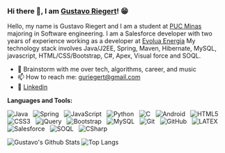 ### Hi there 👋, I am [Gustavo Riegert]()! 😁

Hello, my name is Gustavo Riegert and I am a student at [PUC Minas]([https://eecs.oregonstate.edu/](https://www.pucminas.br/destaques/Paginas/default.aspx?utm_source=google&utm_medium=cpc&utm_campaign=institucional&utm_content=geral&gad_source=1&gclid=CjwKCAjwt-OwBhBnEiwAgwzrUo0lhD5GfgIUVPsiV8gyQkLt8_pp_DoQEfHLINGjppZk-Ag3sqfzoBoC5bYQAvD_BwE)) majoring in Software engineering. I am a Salesforce developer with two years of experience working as a developer at [Evolua Energia](https://evoluaenergia.com.br/) My technology stack involves Java/J2EE, Spring, Maven, Hibernate, MySQL, javascript, HTML/CSS/Bootstrap, C#, Apex, Visual force and SOQL.

- 💬 Brainstorm with me over tech, algorithms, career, and music 
- 📫 How to reach me: guriegert@gmail.com
- 📝 [Linkedin]([https://rusty-sj.github.io/media/Rashmi_Jadhav.pdf](https://www.linkedin.com/in/gustavo-riegert-5b960a222/?originalSubdomain=br))

**Languages and Tools:** 

![Java](https://img.shields.io/badge/-Java-black?logo=java&style=social)&nbsp;&nbsp;
![Spring](https://img.shields.io/badge/-Spring%20Framework-black?logo=spring&style=social)&nbsp;&nbsp;
![JavaScript](https://img.shields.io/badge/-JavaScript-black?logo=javascript&style=social)&nbsp;&nbsp;
![Python](https://img.shields.io/badge/-Python-black?logo=Python&style=social)&nbsp;&nbsp;
![C](https://img.shields.io/badge/-C-black?logo=c&style=social)&nbsp;&nbsp;
![Android](https://img.shields.io/badge/-Android-black?logo=android&style=social)&nbsp;&nbsp;
![HTML5](https://img.shields.io/badge/-HTML5-black?logo=html5&style=social)&nbsp;&nbsp;
![CSS3](https://img.shields.io/badge/-CSS3-black?logo=css3&style=social)&nbsp;&nbsp;
![jQuery](https://img.shields.io/badge/-jQuery-black?logo=jquery&style=social)&nbsp;&nbsp;
![Bootstrap](https://img.shields.io/badge/-Bootstrap-black?logo=bootstrap&style=social)&nbsp;&nbsp;
![MySQL](https://img.shields.io/badge/-MySQL-black?logo=mysql&style=social)&nbsp;&nbsp;
![Git](https://img.shields.io/badge/-Git-black?logo=git&style=social)&nbsp;&nbsp;
![GitHub](https://img.shields.io/badge/-GitHub-black?logo=github&style=social)&nbsp;&nbsp;
![LATEX](https://img.shields.io/badge/-LATEX-black?logo=latex&style=social)&nbsp;&nbsp;
![Salesforce](https://img.shields.io/badge/-Salesforce-black?logo=salesforce&style=social)&nbsp;&nbsp;
![SOQL](https://img.shields.io/badge/-SOQL-black?logo=salesforce&style=social)&nbsp;&nbsp;
![CSharp](https://img.shields.io/badge/-CSharp-black?logo=csharp&style=social)&nbsp;&nbsp;

![Gustavo's Github Stats](https://github-readme-stats.vercel.app/api?username=GustavoRiegert&count_private=true&show_icons=true&include_all_commits=true)
![Top Langs](https://github-readme-stats.vercel.app/api/top-langs/?username=GustavoRiegert&hide=TeX&layout=compact)
